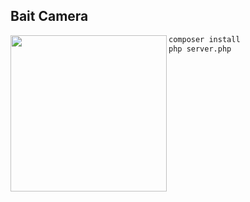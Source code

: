 ## Bait Camera

<img src="https://i.imgur.com/1GootO2.png" width="250px" align="left">

```bash
composer install
php server.php
```
